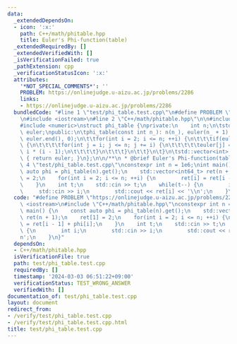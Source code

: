 ```yaml
---
data:
  _extendedDependsOn:
  - icon: ':x:'
    path: C++/math/phitable.hpp
    title: Euler's Phi-function(table)
  _extendedRequiredBy: []
  _extendedVerifiedWith: []
  _isVerificationFailed: true
  _pathExtension: cpp
  _verificationStatusIcon: ':x:'
  attributes:
    '*NOT_SPECIAL_COMMENTS*': ''
    PROBLEM: https://onlinejudge.u-aizu.ac.jp/problems/2286
    links:
    - https://onlinejudge.u-aizu.ac.jp/problems/2286
  bundledCode: "#line 1 \"test/phi_table.test.cpp\"\n#define PROBLEM \"https://onlinejudge.u-aizu.ac.jp/problems/2286\"\
    \n#include <iostream>\n#line 2 \"C++/math/phitable.hpp\"\n\n#include <vector>\n\
    #include <numeric>\nstruct phi_table {\nprivate:\n    int n;\n\tstd::vector<int>\
    \ euler;\npublic:\n\tphi_table(const int n_): n(n_), euler(n_ + 1) {\n\t\tstd::iota(euler.begin(),\
    \ euler.end(), 0);\n\t\tfor(int i = 2; i <= n; ++i) {\n\t\t\tif(euler[i] == i)\
    \ {\n\t\t\t\tfor(int j = i; j <= n; j += i) {\n\t\t\t\t\teuler[j] = euler[j] /\
    \ i * (i - 1);\n\t\t\t\t}\n\t\t\t}\n\t\t}\n\t}\n\tstd::vector<int> get() const\
    \ { return euler; }\n};\n\n/**\n * @brief Euler's Phi-function(table)\n */\n#line\
    \ 4 \"test/phi_table.test.cpp\"\nconstexpr int n = 1e6;\nint main() {\n    const\
    \ auto phi = phi_table(n).get();\n    std::vector<int64_t> ret(n + 1);\n    ret[1]\
    \ = 2;\n    for(int i = 2; i <= n; ++i) {\n        ret[i] = ret[i - 1] + phi[i];\n\
    \    }\n    int t;\n    std::cin >> t;\n    while(t--) {\n        int i;\n   \
    \     std::cin >> i;\n        std::cout << ret[i] << '\\n';\n    }\n}\n"
  code: "#define PROBLEM \"https://onlinejudge.u-aizu.ac.jp/problems/2286\"\n#include\
    \ <iostream>\n#include \"C++/math/phitable.hpp\"\nconstexpr int n = 1e6;\nint\
    \ main() {\n    const auto phi = phi_table(n).get();\n    std::vector<int64_t>\
    \ ret(n + 1);\n    ret[1] = 2;\n    for(int i = 2; i <= n; ++i) {\n        ret[i]\
    \ = ret[i - 1] + phi[i];\n    }\n    int t;\n    std::cin >> t;\n    while(t--)\
    \ {\n        int i;\n        std::cin >> i;\n        std::cout << ret[i] << '\\\
    n';\n    }\n}"
  dependsOn:
  - C++/math/phitable.hpp
  isVerificationFile: true
  path: test/phi_table.test.cpp
  requiredBy: []
  timestamp: '2024-03-03 06:51:22+09:00'
  verificationStatus: TEST_WRONG_ANSWER
  verifiedWith: []
documentation_of: test/phi_table.test.cpp
layout: document
redirect_from:
- /verify/test/phi_table.test.cpp
- /verify/test/phi_table.test.cpp.html
title: test/phi_table.test.cpp
---
```

